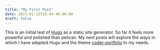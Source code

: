 ```yaml
---
title: "My First Post"
date: 2021-01-13T18:44:46-06:00
draft: false
---
```


This is an initial test of [Hugo](https://gohugo.io) as a static site generator. So far it feels more powerful and polished than pelican. My next posts will explore the ways in which I have adapted Hugo and the theme [coder-portfolio](https://themes.gohugo.io/hugo-coder-portfolio/) to my needs. 